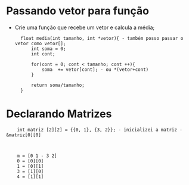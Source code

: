 # Passando vetor para função
- Crie uma função que recebe um vetor e calcula a média;

        float media(int tamanho, int *vetor){ - também posso passar o vetor como vetor[];
            int soma = 0;
            int cont;

            for(cont = 0; cont < tamanho; cont ++){
                soma  += vetor[cont]; - ou *(vetor+cont)
            }

            return soma/tamanho;
        }

# Declarando Matrizes

        int matriz [2][2] = {{0, 1}, {3, 2}}; - inicializei a matriz - &matriz[0][0]
        


        m = [0 1 - 3 2]
        0 = [0][0]
        1 = [0][1]
        3 = [1][0]
        4 = [1][1]